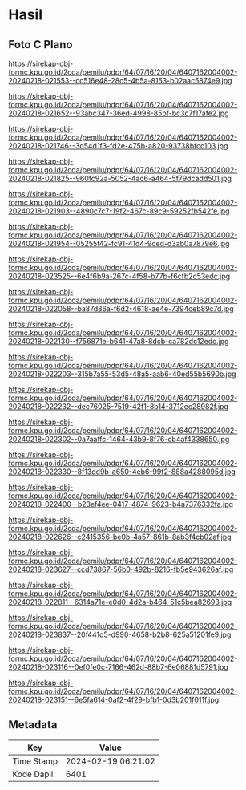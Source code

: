 # Hasil

## Foto C Plano

https://sirekap-obj-formc.kpu.go.id/2cda/pemilu/pdpr/64/07/16/20/04/6407162004002-20240218-021553--cc516e48-28c5-4b5a-8153-b02aac5874e9.jpg

https://sirekap-obj-formc.kpu.go.id/2cda/pemilu/pdpr/64/07/16/20/04/6407162004002-20240218-021652--93abc347-36ed-4998-85bf-bc3c7f17afe2.jpg

https://sirekap-obj-formc.kpu.go.id/2cda/pemilu/pdpr/64/07/16/20/04/6407162004002-20240218-021746--3d54d1f3-fd2e-475b-a820-93738bfcc103.jpg

https://sirekap-obj-formc.kpu.go.id/2cda/pemilu/pdpr/64/07/16/20/04/6407162004002-20240218-021825--960fc92a-5052-4ac6-a464-5f79dcadd501.jpg

https://sirekap-obj-formc.kpu.go.id/2cda/pemilu/pdpr/64/07/16/20/04/6407162004002-20240218-021903--4890c7c7-19f2-467c-89c9-59252fb542fe.jpg

https://sirekap-obj-formc.kpu.go.id/2cda/pemilu/pdpr/64/07/16/20/04/6407162004002-20240218-021954--05255f42-fc91-41d4-9ced-d3ab0a7879e6.jpg

https://sirekap-obj-formc.kpu.go.id/2cda/pemilu/pdpr/64/07/16/20/04/6407162004002-20240218-023525--6e4f6b9a-267c-4f58-b77b-f6cfb2c53edc.jpg

https://sirekap-obj-formc.kpu.go.id/2cda/pemilu/pdpr/64/07/16/20/04/6407162004002-20240218-022058--ba87d86a-f6d2-4618-ae4e-7394ceb89c7d.jpg

https://sirekap-obj-formc.kpu.go.id/2cda/pemilu/pdpr/64/07/16/20/04/6407162004002-20240218-022130--f756871e-b641-47a8-8dcb-ca782dc12edc.jpg

https://sirekap-obj-formc.kpu.go.id/2cda/pemilu/pdpr/64/07/16/20/04/6407162004002-20240218-022203--315b7a55-53d5-48a5-aab6-40ed55b5690b.jpg

https://sirekap-obj-formc.kpu.go.id/2cda/pemilu/pdpr/64/07/16/20/04/6407162004002-20240218-022232--dec76025-7519-42f1-8b14-3712ec28982f.jpg

https://sirekap-obj-formc.kpu.go.id/2cda/pemilu/pdpr/64/07/16/20/04/6407162004002-20240218-022302--0a7aaffc-1464-43b9-8f76-cb4af4338650.jpg

https://sirekap-obj-formc.kpu.go.id/2cda/pemilu/pdpr/64/07/16/20/04/6407162004002-20240218-022330--8f13dd9b-a650-4eb6-99f2-888a4288095d.jpg

https://sirekap-obj-formc.kpu.go.id/2cda/pemilu/pdpr/64/07/16/20/04/6407162004002-20240218-022400--b23ef4ee-0417-4874-9623-b4a7376332fa.jpg

https://sirekap-obj-formc.kpu.go.id/2cda/pemilu/pdpr/64/07/16/20/04/6407162004002-20240218-022626--c2415356-be0b-4a57-861b-8ab3f4cb02af.jpg

https://sirekap-obj-formc.kpu.go.id/2cda/pemilu/pdpr/64/07/16/20/04/6407162004002-20240218-023627--ccd73867-56b0-492b-8216-fb5e943626af.jpg

https://sirekap-obj-formc.kpu.go.id/2cda/pemilu/pdpr/64/07/16/20/04/6407162004002-20240218-022811--6314a71e-e0d0-4d2a-b464-51c5bea82693.jpg

https://sirekap-obj-formc.kpu.go.id/2cda/pemilu/pdpr/64/07/16/20/04/6407162004002-20240218-023837--20f441d5-d990-4658-b2b8-625a51201fe9.jpg

https://sirekap-obj-formc.kpu.go.id/2cda/pemilu/pdpr/64/07/16/20/04/6407162004002-20240218-023116--0ef0fe0c-7166-462d-88b7-6e06881d5791.jpg

https://sirekap-obj-formc.kpu.go.id/2cda/pemilu/pdpr/64/07/16/20/04/6407162004002-20240218-023151--6e5fa614-0af2-4f29-bfb1-0d3b201f011f.jpg


## Metadata

| Key        | Value               |
| ---------- | ------------------- |
| Time Stamp | 2024-02-19 06:21:02 |
| Kode Dapil | 6401                |



